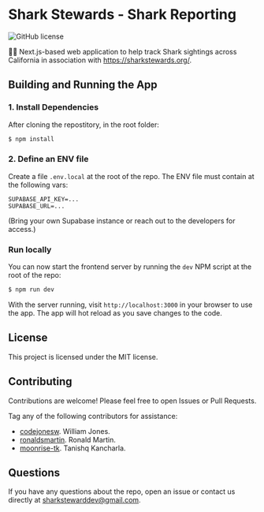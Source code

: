 # Shark Stewards - Shark Reporting

![GitHub license](https://img.shields.io/badge/license-MIT-blue.svg)

🦈📝 Next.js-based web application to help track Shark sightings across California in association with https://sharkstewards.org/.

## Building and Running the App

### 1. Install Dependencies

After cloning the repostitory, in the root folder:

```bash
$ npm install
```

### 2. Define an ENV file

Create a file `.env.local` at the root of the repo. The ENV file must contain at the following vars:

```
SUPABASE_API_KEY=...
SUPABASE_URL=...
```

(Bring your own Supabase instance or reach out to the developers for access.)

### Run locally

You can now start the frontend server by running the `dev` NPM script at the root of the repo:

```bash
$ npm run dev
```

With the server running, visit `http://localhost:3000` in your browser to use the app. The app will hot reload as you save changes to the code.

## License

This project is licensed under the MIT license.

## Contributing

Contributions are welcome! Please feel free to open Issues or Pull Requests.

Tag any of the following contributors for assistance:

- [codejonesw](https://github.com/codejonesw/). William Jones.
- [ronaldsmartin](https://github.com/ronaldsmartin). Ronald Martin.
- [moonrise-tk](https://github.com/moonrise-tk/). Tanishq Kancharla.

## Questions

If you have any questions about the repo, open an issue or contact us directly at sharkstewarddev@gmail.com.
